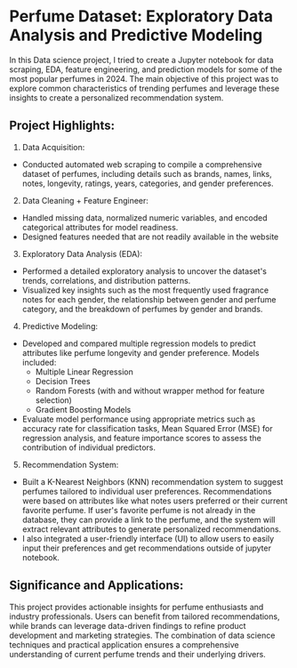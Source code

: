 # Perfume Dataset: Exploratory Data Analysis and Predictive Modeling
In this Data science project, I tried to create a Jupyter notebook for data scraping, EDA, feature engineering, and prediction models for some of the most popular perfumes in 2024. The main objective of this project was to explore common characteristics of trending perfumes and leverage these insights to create a personalized recommendation system. 

## Project Highlights:
1. Data Acquisition:
- Conducted automated web scraping to compile a comprehensive dataset of perfumes, including details such as brands, names, links, notes, longevity, ratings, years, categories, and gender preferences.
2. Data Cleaning + Feature Engineer:
- Handled missing data, normalized numeric variables, and encoded categorical attributes for model readiness.
- Designed features needed that are not readily available in the website
3. Exploratory Data Analysis (EDA):
- Performed a detailed exploratory analysis to uncover the dataset's trends, correlations, and distribution patterns.
- Visualized key insights such as the most frequently used fragrance notes for each gender, the relationship between gender and perfume category, and the breakdown of perfumes by gender and brands.
4. Predictive Modeling:
- Developed and compared multiple regression models to predict attributes like perfume longevity and gender preference. Models included:
  - Multiple Linear Regression
  - Decision Trees
  - Random Forests (with and without wrapper method for feature selection)
  - Gradient Boosting Models
- Evaluate model performance using appropriate metrics such as accuracy rate for classification tasks, Mean Squared Error (MSE) for regression analysis, and feature importance scores to assess the contribution of individual predictors.
5. Recommendation System:
- Built a K-Nearest Neighbors (KNN) recommendation system to suggest perfumes tailored to individual user preferences. Recommendations were based on attributes like what notes users preferred or their current favorite perfume. If user's favorite perfume is not already in the database, they can provide a link to the perfume, and the system will extract relevant attributes to generate personalized recommendations.
- I also integrated a user-friendly interface (UI) to allow users to easily input their preferences and get recommendations outside of jupyter notebook.

## Significance and Applications:
This project provides actionable insights for perfume enthusiasts and industry professionals. Users can benefit from tailored recommendations, while brands can leverage data-driven findings to refine product development and marketing strategies. The combination of data science techniques and practical application ensures a comprehensive understanding of current perfume trends and their underlying drivers.
